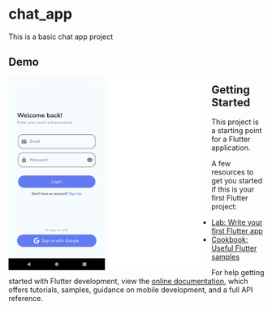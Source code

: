 # chat_app

This is a basic chat app project

## Demo
<img height="380px" src="screenshot\Screenshot_1676099809.png"
     alt="Home Page"
     style="float: left; margin-right: 10px;" />
<img height="380px" src="screenshot\Screenshot_1676099858.png"
     alt="Chat"
     style="float: left; margin-right: 10px;" />
     

## Getting Started

This project is a starting point for a Flutter application.

A few resources to get you started if this is your first Flutter project:

- [Lab: Write your first Flutter app](https://docs.flutter.dev/get-started/codelab)
- [Cookbook: Useful Flutter samples](https://docs.flutter.dev/cookbook)

For help getting started with Flutter development, view the
[online documentation](https://docs.flutter.dev/), which offers tutorials,
samples, guidance on mobile development, and a full API reference.
